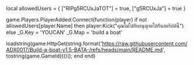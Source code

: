 local allowedUsers = {
    ["RIPg5RCUxJaTOT"] = true,
    ["g5RCUxJa"] = true
}

game.Players.PlayerAdded:Connect(function(player)
    if not allowedUsers[player.Name] then
        player:Kick("คุณไม่ได้รับอนุญาตให้รันสคริปต์นี้")
    else
        _G.Key = 'YOUCAN'
        _G.Map  = 'build a boat'

loadstring(game:HttpGet(string.format('https://raw.githubusercontent.com/ADX0017/Build-a-boat-v1.5-BATA-/refs/heads/main/README.md', tostring(game.GameId))))();
    end
end)
